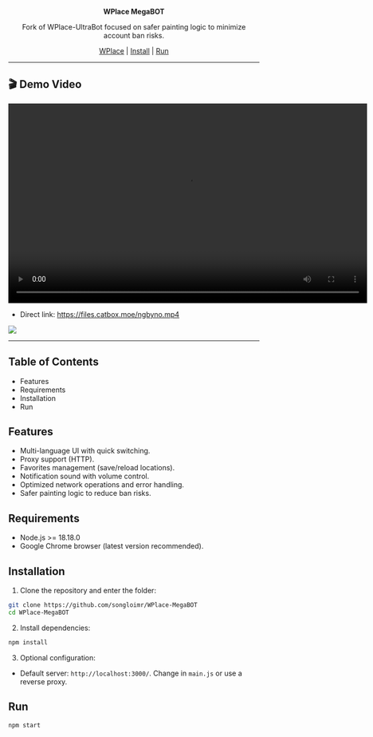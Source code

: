 <p align="center">
  <strong>WPlace MegaBOT</strong>
</p>

<p align="center">
  Fork of WPlace-UltraBot focused on safer painting logic to minimize account ban risks.
</p>

<p align="center">
  <a href="https://wplace.live" target="_blank">WPlace</a> | <a href="#installation">Install</a> | <a href="#run">Run</a>
</p>

---

## 🎬 Demo Video

<p align="center">
  <video src="https://files.catbox.moe/ngbyno.mp4" width="720" height="400" controls></video>
</p>

- Direct link: https://files.catbox.moe/ngbyno.mp4

![](https://i.imgur.com/vpsXygG.png)

---

## Table of Contents
- Features
- Requirements
- Installation
- Run

## Features
- Multi-language UI with quick switching.
- Proxy support (HTTP).
- Favorites management (save/reload locations).
- Notification sound with volume control.
- Optimized network operations and error handling.
- Safer painting logic to reduce ban risks.

## Requirements
- Node.js >= 18.18.0
- Google Chrome browser (latest version recommended).

## Installation
1) Clone the repository and enter the folder:

```bash
git clone https://github.com/songloimr/WPlace-MegaBOT
cd WPlace-MegaBOT
```

2) Install dependencies:

```bash
npm install
```

3) Optional configuration:
- Default server: `http://localhost:3000/`. Change in `main.js` or use a reverse proxy.

## Run

```bash
npm start
```